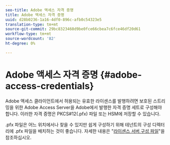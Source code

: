 ```yaml
---
seo-title: Adobe 액세스 자격 증명
title: Adobe 액세스 자격 증명
uuid: d28b0236-1a16-4df0-896c-afb0c54323e5
translation-type: tm+mt
source-git-commit: 29bc8323460d9be0fce66cbea7c6fce46df20d61
workflow-type: tm+mt
source-wordcount: '82'
ht-degree: 0%

---
```



# Adobe 액세스 자격 증명 {#adobe-access-credentials}

Adobe 액세스 클라이언트에서 허용되는 유효한 라이센스를 발행하려면 보호된 스트리밍을 위한 Adobe Access Server을 Adobe에서 발행한 자격 증명 세트로 구성해야 합니다. 이러한 자격 증명은 PKCS#12(.pfx) 파일 또는 HSM에 저장할 수 있습니다.

.pfx 파일은 어느 위치에서나 찾을 수 있지만 쉽게 구성하기 위해 테넌트의 구성 디렉터리에 .pfx 파일을 배치하는 것이 좋습니다. 자세한 내용은 &quot;[라이센스 서버 구성 파일](../../aaxs-protected-streaming/aaxs-license-server-config-files/aaxs-configuration-directory-structure.md)&quot;을 참조하십시오.